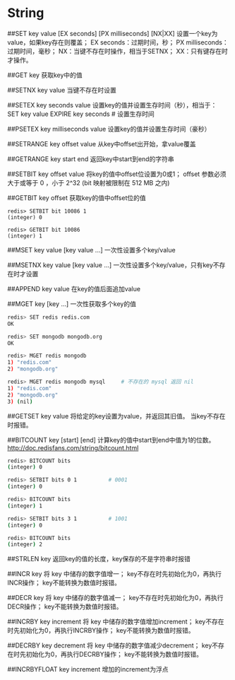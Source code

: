 # String
##SET key value [EX seconds] [PX milliseconds] [NX|XX]
设置一个key为value，如果key存在则覆盖；
EX seconds：过期时间，秒；
PX milliseconds：过期时间，毫秒；
NX：当键不存在时操作，相当于SETNX；
XX：只有键存在时才操作。

##GET key
获取key中的值

##SETNX key value
当键不存在时设置

##SETEX key seconds value
设置key的值并设置生存时间（秒），相当于：
SET key value
EXPIRE key seconds  # 设置生存时间

##PSETEX key milliseconds value
设置key的值并设置生存时间（豪秒）

##SETRANGE key offset value
从key中offset出开始，拿value覆盖

##GETRANGE key start end
返回key中start到end的字符串

##SETBIT key offset value
将key的值中offset位设置为0或1；
offset 参数必须大于或等于 0 ，小于 2^32 (bit 映射被限制在 512 MB 之内)

##GETBIT key offset
获取key的值中offset位的值

```shell
redis> SETBIT bit 10086 1
(integer) 0

redis> GETBIT bit 10086
(integer) 1
```

##MSET key value [key value ...]
一次性设置多个key/value

##MSETNX key value [key value ...]
一次性设置多个key/value，只有key不存在时才设置

##APPEND key value
在key的值后面追加value

##MGET key [key ...]
一次性获取多个key的值

```sh
redis> SET redis redis.com
OK

redis> SET mongodb mongodb.org
OK

redis> MGET redis mongodb
1) "redis.com"
2) "mongodb.org"

redis> MGET redis mongodb mysql     # 不存在的 mysql 返回 nil
1) "redis.com"
2) "mongodb.org"
3) (nil)
```

##GETSET key value
将给定的key设置为value，并返回其旧值。
当key不存在时报错。

##BITCOUNT key [start] [end]
计算key的值中start到end中值为1的位数。
http://doc.redisfans.com/string/bitcount.html

```sh
redis> BITCOUNT bits
(integer) 0

redis> SETBIT bits 0 1          # 0001
(integer) 0

redis> BITCOUNT bits
(integer) 1

redis> SETBIT bits 3 1          # 1001
(integer) 0

redis> BITCOUNT bits
(integer) 2
```

##STRLEN key
返回key的值的长度，key保存的不是字符串时报错

##INCR key
将 key 中储存的数字值增一；
key不存在时先初始化为0，再执行INCR操作；
key不能转换为数值时报错。

##DECR key
将 key 中储存的数字值减一；
key不存在时先初始化为0，再执行DECR操作；
key不能转换为数值时报错。

##INCRBY key increment
将 key 中储存的数字值增加increment；
key不存在时先初始化为0，再执行INCRBY操作；
key不能转换为数值时报错。

##DECRBY key decrement
将 key 中储存的数字值减少decrement；
key不存在时先初始化为0，再执行DECRBY操作；
key不能转换为数值时报错。

##INCRBYFLOAT key increment
增加的increment为浮点



